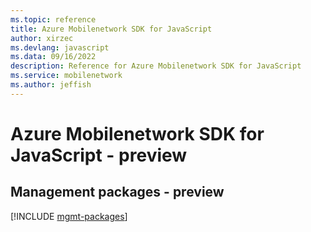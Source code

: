 ```yaml
---
ms.topic: reference
title: Azure Mobilenetwork SDK for JavaScript
author: xirzec
ms.devlang: javascript
ms.data: 09/16/2022
description: Reference for Azure Mobilenetwork SDK for JavaScript
ms.service: mobilenetwork
ms.author: jeffish
---
```

# Azure Mobilenetwork SDK for JavaScript - preview

## Management packages - preview
[!INCLUDE [mgmt-packages](mobilenetwork-mgmt-index.md)]